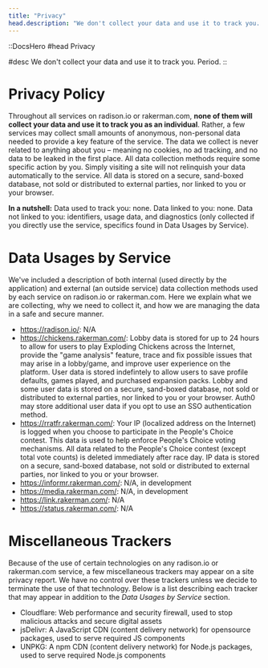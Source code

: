 ```yaml
---
title: "Privacy"
head.description: "We don't collect your data and use it to track you. Period."
---
```


::DocsHero
#head
Privacy

#desc
We don't collect your data and use it to track you. Period.
::

# Privacy Policy

Throughout all services on radison.io or rakerman.com, **none of them will collect your data and use it to track you as
an individual**. Rather, a few services may collect small amounts of anonymous, non-personal data needed to provide a
key feature of the service. The data we collect is never related to anything about you – meaning no cookies, no ad
tracking, and no data to be leaked in the first place. All data collection methods require some specific action by you.
Simply visiting a site will not relinquish your data automatically to the service. All data is stored on a secure,
sand-boxed database, not sold or distributed to external parties, nor linked to you or your browser.

**In a nutshell:** Data used to track you: none.
Data linked to you: none.
Data not linked to you: identifiers, usage data, and diagnostics (only collected if you directly use the service,
specifics found in Data Usages by Service).

# Data Usages by Service

We've included a description of both internal (used directly by the application) and external (an outside service) data
collection methods used by each service on radison.io or rakerman.com. Here we explain what we are collecting, why we
need to collect it, and how we are managing the data in a safe and secure manner.

- https://radison.io/: N/A
- https://chickens.rakerman.com/: Lobby data is stored for up to 24 hours to allow for users to play Exploding Chickens
  across the Internet, provide the "game analysis" feature, trace and fix possible issues that may arise in a
  lobby/game, and improve user experience on the platform. User data is stored indefintely to allow users to save
  profile defaults, games played, and purchased expansion packs. Lobby and some user data is stored on a secure,
  sand-boxed database, not sold or distributed to external parties, nor linked to you or your browser. Auth0 may store
  additional user data if you opt to use an SSO authentication method.
- https://rratfr.rakerman.com/: Your IP (localized address on the Internet) is logged when you choose to participate in
  the People's Choice contest. This data is used to help enforce People's Choice voting mechanisms. All data related to
  the People's Choice contest (except total vote counts) is deleted immediately after race day. IP data is stored on a
  secure, sand-boxed database, not sold or distributed to external parties, nor linked to you or your browser.
- https://informr.rakerman.com/: N/A, in development
- https://media.rakerman.com/: N/A, in development
- https://link.rakerman.com/: N/A
- https://status.rakerman.com/: N/A

# Miscellaneous Trackers

Because of the use of certain technologies on any radison.io or rakerman.com service, a few miscellaneous trackers may
appear on a site privacy report. We have no control over these trackers unless we decide to terminate the use of that
technology. Below is a list describing each tracker that may appear in addition to the _Data Usages by Service_ section.

- Cloudflare: Web performance and security firewall, used to stop malicious attacks and secure digital assets
- jsDelivr: A JavaScript CDN (content delivery network) for opensource packages, used to serve required JS components
- UNPKG: A npm CDN (content delivery network) for Node.js packages, used to serve required Node.js components
